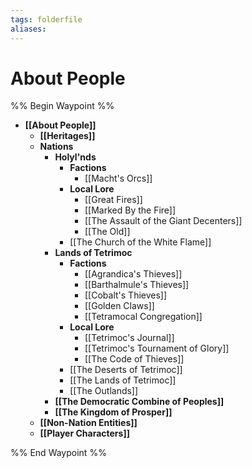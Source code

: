 ```yaml
---
tags: folderfile
aliases:
---
```


# About People
%% Begin Waypoint %%
- **[[About People]]**
	- **[[Heritages]]**
	- **Nations**
		- **Holyl'nds**
			- **Factions**
				- [[Macht's Orcs]]
			- **Local Lore**
				- [[Great Fires]]
				- [[Marked By the Fire]]
				- [[The Assault of the Giant Decenters]]
				- [[The Old]]
			- [[The Church of the White Flame]]
		- **Lands of Tetrimoc**
			- **Factions**
				- [[Agrandica's Thieves]]
				- [[Barthalmule's Thieves]]
				- [[Cobalt's Thieves]]
				- [[Golden Claws]]
				- [[Tetramocal Congregation]]
			- **Local Lore**
				- [[Tetrimoc's Journal]]
				- [[Tetrimoc's Tournament of Glory]]
				- [[The Code of Thieves]]
			- [[The Deserts of Tetrimoc]]
			- [[The Lands of Tetrimoc]]
			- [[The Outlands]]
		- **[[The Democratic Combine of Peoples]]**
		- **[[The Kingdom of Prosper]]**
	- **[[Non-Nation Entities]]**
	- **[[Player Characters]]**

%% End Waypoint %%
